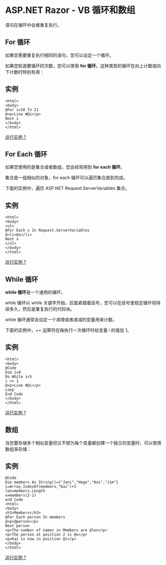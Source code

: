 
# ASP.NET Razor - VB 循环和数组

语句在循环中会被重复执行。

## For 循环

如果您需要重复执行相同的语句，您可以设定一个循环。

如果您知道要循环的次数，您可以使用 **for 循环**。这种类型的循环在向上计数或向下计数时特别有用：

## 实例

```
<html>  
<body>  
@For i=10 To 21  
@<p>Line #@i</p>  
Next i  
</body>  
</html>
```

[运行实例 ?](/try/showfile_vb.php?filename=try_razor_vb_005)  

## For Each 循环

如果您使用的是集合或者数组，您会经常用到 **for each 循环**。

集合是一组相似的对象，for each 循环可以遍历集合直到完成。

下面的实例中，遍历 ASP.NET Request.ServerVariables 集合。

## 实例

```
<html>  
<body>  
<ul>  
@For Each x In Request.ServerVariables  
@<li>@x</li>  
Next x  
</ul>  
</body>  
</html>
```

[运行实例 ?](/try/showfile_vb.php?filename=try_razor_vb_006)  

## While 循环

**while 循环**是一个通用的循环。

while 循环以 while 关键字开始，后面紧跟着括号，您可以在括号里规定循环将持续多久，然后是重复执行的代码块。

while 循环通常会设定一个递增或者递减的变量用来计数。

下面的实例中，+= 运算符在每执行一次循环时给变量 i 的值加 1。

## 实例

```
<html>  
<body>  
@Code  
Dim i=0  
Do While i<5  
i += 1  
@<p>Line #@i</p>  
Loop  
End Code  
</body>  
</html>
```

[运行实例 ?](/try/showfile_vb.php?filename=try_razor_vb_007)  

## 数组

当您要存储多个相似变量但又不想为每个变量都创建一个独立的变量时，可以使用数组来存储：

## 实例

```
@Code  
Dim members As String()={"Jani","Hege","Kai","Jim"}  
i=Array.IndexOf(members,"Kai")+1  
len=members.Length  
x=members(2-1)  
end Code  
<html>  
<body>  
<h3>Members</h3>  
@For Each person In members  
@<p>@person</p>  
Next person  
<p>The number of names in Members are @len</p>  
<p>The person at position 2 is @x</p>  
<p>Kai is now in position @i</p>  
</body>  
</html>
```

[运行实例 ?](/try/showfile_vb.php?filename=try_razor_vb_008)  

